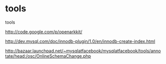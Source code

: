 tools
=====

tools

http://code.google.com/p/openarkkit/

http://dev.mysql.com/doc/innodb-plugin/1.0/en/innodb-create-index.html

http://bazaar.launchpad.net/~mysqlatfacebook/mysqlatfacebook/tools/annotate/head:/osc/OnlineSchemaChange.php